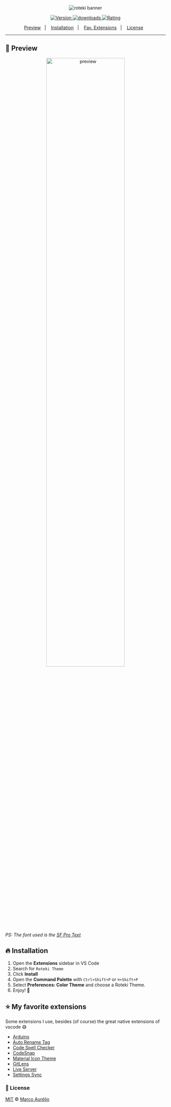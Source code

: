 <p align="center">
    <img alt="roteki banner" src="https://i.imgur.com/gvhoBjj.png">
</p>

<p align="center">
  <!-- version -->
  <a href="https://marketplace.visualstudio.com/items?itemName=omarcoaur3lio.roteki-theme" target="_blank">
    <img alt="Version" src="https://img.shields.io/visual-studio-marketplace/v/omarcoaur3lio.roteki-theme?maxAge=86400&style=for-the-badge&labelColor=090C0D&color=4BE1E6">
  </a>

  <!-- downloads -->
  <a href="https://marketplace.visualstudio.com/items?itemName=omarcoaur3lio.roteki-theme" target="_blank">
    <img alt="downloads" src="https://img.shields.io/visual-studio-marketplace/d/omarcoaur3lio.roteki-theme?maxAge=3600&style=for-the-badge&labelColor=090C0D&color=4BE1E6">
  </a>

  <!-- rating -->
  <a href="https://marketplace.visualstudio.com/items?itemName=omarcoaur3lio.roteki-theme" target="_blank">
    <img alt="Rating" src="https://img.shields.io/visual-studio-marketplace/stars/omarcoaur3lio.roteki-theme?maxAge=86400&style=for-the-badge&labelColor=090C0D&color=4BE1E6">
  </a>

  <p align="center">
    <a href="#gem-preview">Preview</a>&nbsp;&nbsp;&nbsp;|&nbsp;&nbsp;&nbsp;
    <a href="#fire-installation">Installation</a>&nbsp;&nbsp;&nbsp;|&nbsp;&nbsp;&nbsp;
    <a href="#star-my-favorite-extensions">Fav. Extensions</a>&nbsp;&nbsp;&nbsp;|&nbsp;&nbsp;&nbsp;
    <a href="#page_facing_up-license">License</a>&nbsp;&nbsp;&nbsp;
  </p>
</p>

---

## :gem: Preview
<p align="center">
  <img alt="preview" src="https://i.imgur.com/zGsLgJz.png" width="70%">
</p>

*PS: The font used is the [SF Pro Text](https://developer.apple.com/fonts/)*

## :fire: Installation
1. Open the **Extensions** sidebar in VS Code
2. Search for `Roteki Theme`
3. Click **Install**
4. Open the **Command Palette** with `Ctrl+Shift+P` or `⌘+Shift+P`
5. Select **Preferences: Color Theme** and choose a Roteki Theme.
6. Enjoy! 🎉 

## :star: My favorite extensions
Some extensions I use, besides (of course) the great native extensions of vscode :sweat_smile:
- [Arduino](https://marketplace.visualstudio.com/items?itemName=vsciot-vscode.vscode-arduino)
- [Auto Rename Tag](https://marketplace.visualstudio.com/items?itemName=formulahendry.auto-rename-tag)
- [Code Spell Checker](https://marketplace.visualstudio.com/items?itemName=streetsidesoftware.code-spell-checker)
- [CodeSnap](https://marketplace.visualstudio.com/items?itemName=adpyke.codesnap)
- [Material Icon Theme](https://marketplace.visualstudio.com/items?itemName=pkief.material-icon-theme)
- [GitLens](https://marketplace.visualstudio.com/items?itemName=eamodio.gitlens)
- [Live Server](https://marketplace.visualstudio.com/items?itemName=ritwickdey.liveserver)
- [Settings Sync](https://marketplace.visualstudio.com/items?itemName=shan.code-settings-sync)

### :page_facing_up: License

[MIT](LICENSE) © [Marco Aurélio](https://github.com/omarcoaur3lio)
